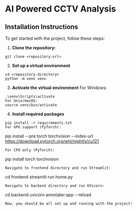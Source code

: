 # AI Powered CCTV Analysis

## Installation Instructions

To get started with the project, follow these steps:

1. **Clone the repository:**

```
git clone <repository-url>
```

2. **Set up a virtual environment**

```
cd <repository-directory>
python -m venv venv
```

3. **Activate the virtual environment**
   For Windows:

```
.\venv\Scripts\activate
For Unix/macOS:
source venv/bin/activate
```

4. **Install required packages**

```
pip install -r requirements.txt
For GPU support (PyTorch):
```

pip install --pre torch torchvision --index-url https://download.pytorch.org/whl/nightly/cu121

```
For CPU only (PyTorch):
```

pip install torch torchvision

```
Navigate to frontend directory and run Streamlit:
```

cd frontend
streamlit run home.py

```
Navigate to backend directory and run UVicorn:
```

cd backend
uvicorn annotater:app --reload

```
Now, you should be all set up and running with the project!
```
